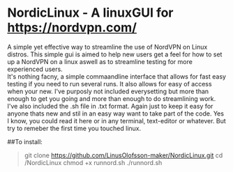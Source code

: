 # NordicLinux - A linuxGUI for https://nordvpn.com/
A simple yet effective way to streamline the use of NordVPN on Linux distros.  This simple gui is aimed to help new users get a feel for how to set up a NordVPN on a linux aswell as to streamline testing for more experienced users.  
It's nothing facny, a simple commaandline interface that allows for fast easy testing if you need to run several runs. 
It also allows for easy of access when your new. I've purposly not included everysetting but more than enough to get you going and more than enough to do streamlining work. 
I've also included the .sh file in .txt format. Again just to keep it easy for anyone thats new and stil in an easy way want to take part of the code. Yes I know, you could read it here or in any terminal, text-editor or whatever. But try to remeber the first time you touched linux. 

##To install:
> git clone https://github.com/LinusOlofsson-maker/NordicLinux.git 
> cd /NordicLinux
> chmod +x runnord.sh
> ./runnord.sh 

